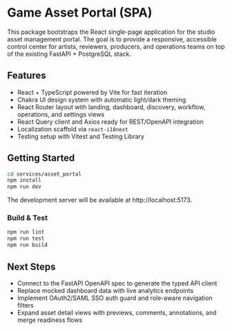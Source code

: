 # Game Asset Portal (SPA)

This package bootstraps the React single-page application for the studio asset management portal. The goal is to provide a responsive, accessible control center for artists, reviewers, producers, and operations teams on top of the existing FastAPI + PostgreSQL stack.

## Features

- React + TypeScript powered by Vite for fast iteration
- Chakra UI design system with automatic light/dark theming
- React Router layout with landing, dashboard, discovery, workflow, operations, and settings views
- React Query client and Axios ready for REST/OpenAPI integration
- Localization scaffold via `react-i18next`
- Testing setup with Vitest and Testing Library

## Getting Started

```bash
cd services/asset_portal
npm install
npm run dev
```

The development server will be available at http://localhost:5173.

### Build & Test

```bash
npm run lint
npm run test
npm run build
```

## Next Steps

- Connect to the FastAPI OpenAPI spec to generate the typed API client
- Replace mocked dashboard data with live analytics endpoints
- Implement OAuth2/SAML SSO auth guard and role-aware navigation filters
- Expand asset detail views with previews, comments, annotations, and merge readiness flows
